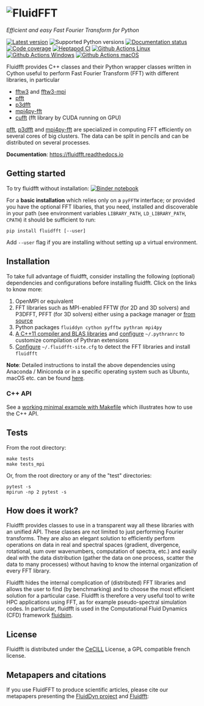 ![FluidFFT](https://foss.heptapod.net/fluiddyn/fluidfft/-/blob/branch/default/doc/logo.svg)
===========================================================================================

*Efficient and easy Fast Fourier Transform for Python*

[![Latest version](https://img.shields.io/pypi/v/fluidfft.svg)](https://pypi.org/project/fluidfft/)
![Supported Python versions](https://img.shields.io/pypi/pyversions/fluidfft.svg)
[![Documentation status](https://readthedocs.org/projects/fluidfft/badge/?version=latest)](http://fluidfft.readthedocs.org)
[![Code coverage](https://codecov.io/gh/fluiddyn/fluidfft/branch/branch%2Fdefault/graph/badge.svg)](https://codecov.io/gh/fluiddyn/fluidfft)
[![Heptapod CI](https://foss.heptapod.net/fluiddyn/fluidfft/badges/branch/default/pipeline.svg)](https://foss.heptapod.net/fluiddyn/fluidfft/-/pipelines)
[![Github Actions Linux](https://github.com/fluiddyn/fluidfft/actions/workflows/ci-linux.yml/badge.svg?branch=branch/default)](https://github.com/fluiddyn/fluidfft/actions/workflows/ci-linux.yml)
[![Github Actions Windows](https://github.com/fluiddyn/fluidfft/actions/workflows/ci-windows.yml/badge.svg?branch=branch/default)](https://github.com/fluiddyn/fluidfft/actions/workflows/ci-windows.yml)
[![Github Actions macOS](https://github.com/fluiddyn/fluidfft/actions/workflows/ci-macos.yml/badge.svg?branch=branch/default)](https://github.com/fluiddyn/fluidfft/actions/workflows/ci-macos.yml)

Fluidfft provides C++ classes and their Python wrapper classes written
in Cython useful to perform Fast Fourier Transform (FFT) with different
libraries, in particular

-   [fftw3](http://www.fftw.org/) and
    [fftw3-mpi](http://www.fftw.org/fftw3_doc/Distributed_002dmemory-FFTW-with-MPI.html)
-   [pfft](https://github.com/mpip/pfft)
-   [p3dfft](https://github.com/sdsc/p3dfft)
-   [mpi4py-fft](https://bitbucket.org/mpi4py/mpi4py-fft)
-   [cufft](https://developer.nvidia.com/cufft) (fft library by CUDA
    running on GPU)

[pfft](https://github.com/mpip/pfft),
[p3dfft](https://github.com/sdsc/p3dfft) and
[mpi4py-fft](https://bitbucket.org/mpi4py/mpi4py-fft) are specialized in
computing FFT efficiently on several cores of big clusters. The data can
be split in pencils and can be distributed on several processes.

**Documentation**: <https://fluidfft.readthedocs.io>

Getting started
---------------

To try fluidfft without installation:
[![Binder notebook](https://mybinder.org/badge_logo.svg)](https://mybinder.org/v2/gh/fluiddyn/fluidfft/branch%2Fdefault?urlpath=lab/tree/doc/ipynb)

For a **basic installation** which relies only on a `pyFFTW` interface;
or provided you have the optional FFT libaries, that you need, installed
and discoverable in your path (see environment variables `LIBRARY_PATH`,
`LD_LIBRARY_PATH`, `CPATH`) it should be sufficient to run:

    pip install fluidfft [--user]

Add `--user` flag if you are installing without setting up a virtual
environment.

Installation
------------

To take full advantage of fluidfft, consider installing the following
(optional) dependencies and configurations before installing fluidfft.
Click on the links to know more:

1.  OpenMPI or equivalent
2.  FFT libraries such as MPI-enabled FFTW (for 2D and 3D solvers) and
    P3DFFT, PFFT (for 3D solvers) either using a package manager or
    [from
    source](https://fluidfft.readthedocs.io/en/latest/install/fft_libs.html)
3.  Python packages `fluiddyn cython pyfftw pythran mpi4py`
4.  [A C++11 compiler and BLAS
    libraries](https://github.com/serge-sans-paille/pythran#installation)
    and
    [configure](https://fluidfft.readthedocs.io/en/latest/install.html#dependencies)
    `~/.pythranrc` to customize compilation of Pythran extensions
5.  [Configure](https://fluidfft.readthedocs.io/en/latest/install.html#basic-installation-with-pip)
    `~/.fluidfft-site.cfg` to detect the FFT libraries and install
    `fluidfft`

**Note**: Detailed instructions to install the above dependencies using
Anaconda / Miniconda or in a specific operating system such as Ubuntu,
macOS etc. can be found
[here](https://fluiddyn.readthedocs.io/en/latest/get_good_Python_env.html).

### C++ API

See a [working minimal example with
Makefile](https://fluidfft.readthedocs.io/en/latest/examples/cpp.html)
which illustrates how to use the C++ API.

Tests
-----

From the root directory:

    make tests
    make tests_mpi

Or, from the root directory or any of the \"test\" directories:

    pytest -s
    mpirun -np 2 pytest -s

How does it work?
-----------------

Fluidfft provides classes to use in a transparent way all these
libraries with an unified API. These classes are not limited to just
performing Fourier transforms. They are also an elegant solution to
efficiently perform operations on data in real and spectral spaces
(gradient, divergence, rotational, sum over wavenumbers, computation of
spectra, etc.) and easily deal with the data distribution (gather the
data on one process, scatter the data to many processes) without having
to know the internal organization of every FFT library.

Fluidfft hides the internal complication of (distributed) FFT libraries
and allows the user to find (by benchmarking) and to choose the most
efficient solution for a particular case. Fluidfft is therefore a very
useful tool to write HPC applications using FFT, as for example
pseudo-spectral simulation codes. In particular, fluidfft is used in the
Computational Fluid Dynamics (CFD) framework
[fluidsim](http://fluidsim.readthedocs.org).

License
-------

Fluidfft is distributed under the
[CeCILL](http://www.cecill.info/index.en.html) License, a GPL compatible
french license.

Metapapers and citations
------------------------

If you use FluidFFT to produce scientific articles, please cite our
metapapers presenting the [FluidDyn
project](https://openresearchsoftware.metajnl.com/articles/10.5334/jors.237/)
and
[Fluidfft](https://openresearchsoftware.metajnl.com/articles/10.5334/jors.238/):
